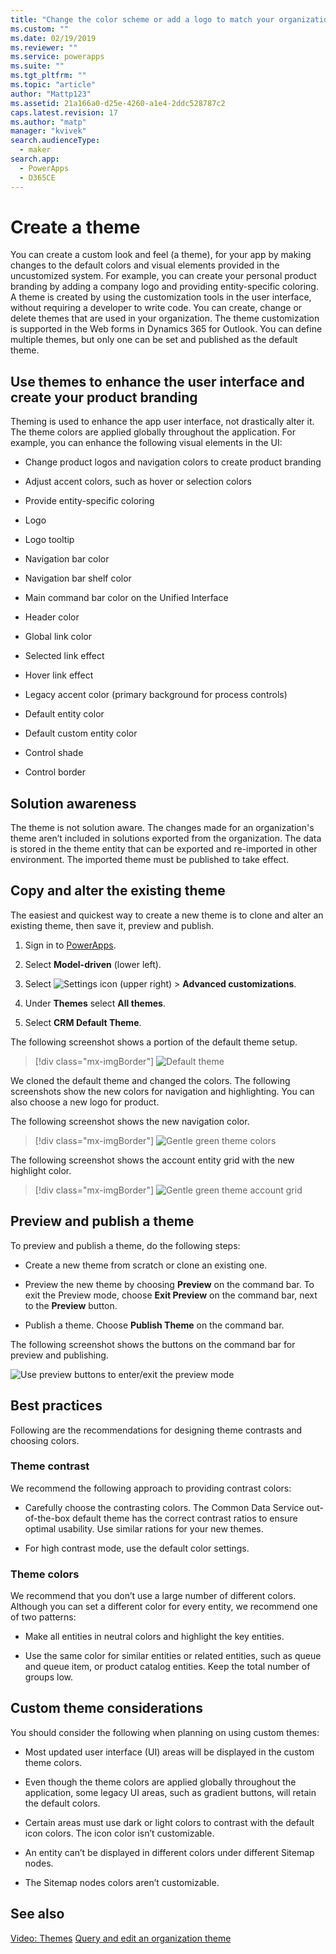 ```yaml
---
title: "Change the color scheme or add a logo to match your organization’s brand  | MicrosoftDocs"
ms.custom: ""
ms.date: 02/19/2019
ms.reviewer: ""
ms.service: powerapps
ms.suite: ""
ms.tgt_pltfrm: ""
ms.topic: "article"
author: "Mattp123"
ms.assetid: 21a166a0-d25e-4260-a1e4-2ddc528787c2
caps.latest.revision: 17
ms.author: "matp"
manager: "kvivek"
search.audienceType: 
  - maker
search.app: 
  - PowerApps
  - D365CE
---
```

# Create a theme

You can create a custom look and feel (a theme), for your app by making changes to the default colors and visual elements provided in the uncustomized system. For example, you can create your personal product branding by adding a company logo and providing entity-specific coloring. A theme is created by using the customization tools in the user interface, without requiring a developer to write code. You can create, change or delete themes that are used in your organization. The theme customization is supported in the Web forms in Dynamics 365 for Outlook. You can define multiple themes, but only one can be set and published as the default theme.  
  
<a name="UseThemes"></a>   
## Use themes to enhance the user interface and create your product branding  
 Theming is used to enhance the app user interface, not drastically alter it. The theme colors are applied globally throughout the application. For example, you can enhance the following visual elements in the UI:  
  
-   Change product logos and navigation colors to create product branding  
  
-   Adjust accent colors, such as hover or selection colors  
  
-   Provide entity-specific coloring  
    
-   Logo  
  
-   Logo tooltip  
  
-   Navigation bar color  
  
-   Navigation bar shelf color

-   Main command bar color on the Unified Interface
  
-   Header color  
  
-   Global link color  
  
-   Selected link effect  
  
-   Hover link effect  
  
-   Legacy accent color (primary background for process controls)  
  
-   Default entity color  
  
-   Default custom entity color  
  
-   Control shade  
  
-   Control border  
  
<a name="Solution"></a>   
## Solution awareness  
 The theme is not solution aware. The changes made for an organization's theme aren’t included in  solutions exported from the organization. The data is stored in the theme entity that can be exported and re-imported in other environment. The imported theme must be published to take effect.  
  
<a name="CloneAlter"></a>   
## Copy and alter the existing theme  
 The easiest and quickest way to create a new theme is to clone and alter an existing theme, then save it, preview and publish. 
 
1.	Sign in to [PowerApps](https://make.powerapps.com/?utm_source=padocs&utm_medium=linkinadoc&utm_campaign=referralsfromdoc).

2.	Select **Model-driven** (lower left). 

3.	Select ![Settings icon](../model-driven-apps/media/powerapps-gear.png) (upper right) > **Advanced customizations**. 

4. Under **Themes** select **All themes**. 

5. Select **CRM Default Theme**. 

The following screenshot shows a portion of the default theme setup.  

> [!div class="mx-imgBorder"] 
> ![Default theme](media/default-theme.png) 
  
 We cloned the default theme and changed the colors. The following screenshots show the new colors for navigation and highlighting. You can also choose a new logo for product.  
  
 The following screenshot shows the new navigation color.  
 
 > [!div class="mx-imgBorder"] 
 > ![Gentle green theme colors](media/theme-gentle-green.png "Gentle green theme colors")  
  
 The following screenshot shows the account entity grid with the new highlight color.  
 
 > [!div class="mx-imgBorder"] 
 > ![Gentle green theme account grid](media/themes-gentle-green-account-grid.png "Gentle green theme account grid")  
  
<a name="Publish"></a>   
## Preview and publish a theme  
 To preview and publish a theme, do the following steps:  
  
-   Create a new theme from scratch or clone an existing one.  
  
-   Preview the new theme by choosing **Preview** on the command bar. To exit the Preview mode, choose **Exit Preview** on the command bar, next to the **Preview** button.  
  
-   Publish a theme. Choose **Publish Theme** on the command bar.  
  
 The following screenshot shows the buttons on the command bar for preview and publishing.  
  
 ![Use preview buttons to enter&#47;exit the preview mode](media/themes-preview-buttons.PNG "Use preview buttons to enter/exit the preview mode")  
  
<a name="BestPracticies"></a>   
## Best practices  
 Following are the recommendations for designing theme contrasts and choosing colors.  
  
### Theme contrast  
 We recommend the following approach to providing contrast colors:  
  
-   Carefully choose the contrasting colors. The Common Data Service out-of-the-box default theme has the correct contrast ratios to ensure optimal usability. Use similar rations for your new themes.  
  
-   For high contrast mode, use the default color settings.  
  
### Theme colors  
 We recommend that you don’t use a large number of different colors. Although you can set a different color for every entity, we recommend one of two patterns:  
  
-   Make all entities in neutral colors and highlight the key entities.  
  
-   Use the same color for similar entities or related entities, such as queue and queue item, or product catalog entities. Keep the total number of groups low.  
  
<a name="Considerations"></a>   
## Custom theme considerations  
 You should consider the following when planning on using custom themes:  
  
-   Most updated user interface (UI) areas will be displayed in the custom theme colors.  
  
-   Even though the theme colors are applied globally throughout the application, some legacy UI areas, such as gradient buttons, will retain the default colors.  
  
-   Certain areas must use dark or light colors to contrast with the default icon colors. The icon color isn’t customizable.  
  
-   An entity can’t be displayed in different colors under different Sitemap nodes.  
  
-   The Sitemap nodes colors aren’t customizable.  
  
## See also  
         
 [Video: Themes](https://go.microsoft.com/fwlink/p/?LinkId=529568)
 [Query and edit an organization theme](https://docs.microsoft.com/dynamics365/customer-engagement/developer/customize-dev/query-and-edit-an-organization-theme)

